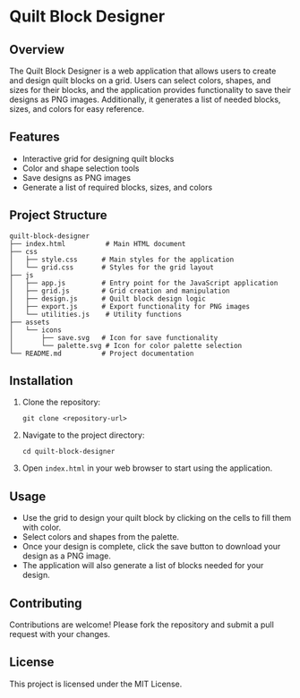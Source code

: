 # Quilt Block Designer

## Overview
The Quilt Block Designer is a web application that allows users to create and design quilt blocks on a grid. Users can select colors, shapes, and sizes for their blocks, and the application provides functionality to save their designs as PNG images. Additionally, it generates a list of needed blocks, sizes, and colors for easy reference.

## Features
- Interactive grid for designing quilt blocks
- Color and shape selection tools
- Save designs as PNG images
- Generate a list of required blocks, sizes, and colors

## Project Structure
```
quilt-block-designer
├── index.html          # Main HTML document
├── css
│   ├── style.css      # Main styles for the application
│   └── grid.css       # Styles for the grid layout
├── js
│   ├── app.js         # Entry point for the JavaScript application
│   ├── grid.js        # Grid creation and manipulation
│   ├── design.js      # Quilt block design logic
│   ├── export.js      # Export functionality for PNG images
│   └── utilities.js    # Utility functions
├── assets
│   └── icons
│       ├── save.svg   # Icon for save functionality
│       └── palette.svg # Icon for color palette selection
└── README.md          # Project documentation
```

## Installation
1. Clone the repository:
   ```
   git clone <repository-url>
   ```
2. Navigate to the project directory:
   ```
   cd quilt-block-designer
   ```
3. Open `index.html` in your web browser to start using the application.

## Usage
- Use the grid to design your quilt block by clicking on the cells to fill them with color.
- Select colors and shapes from the palette.
- Once your design is complete, click the save button to download your design as a PNG image.
- The application will also generate a list of blocks needed for your design.

## Contributing
Contributions are welcome! Please fork the repository and submit a pull request with your changes. 

## License
This project is licensed under the MIT License.
